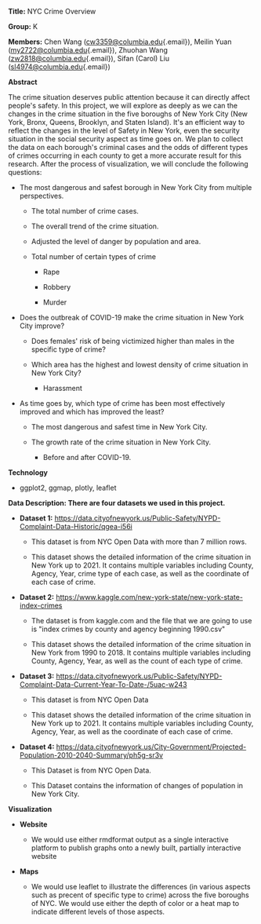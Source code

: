 **Title:** NYC Crime Overview

**Group:** K

**Members:** Chen Wang
([cw3359\@columbia.edu](mailto:cw3359@columbia.edu){.email}), Meilin
Yuan ([my2722\@columbia.edu](mailto:my2722@columbia.edu){.email}),
Zhuohan Wang
([zw2818\@columbia.edu](mailto:zw2818@columbia.edu){.email}), Sifan
(Carol) Liu ([sl4974\@columbia.edu](mailto:sl4974@columbia.edu){.email})

**Abstract**

The crime situation deserves public attention because it can directly
affect people's safety. In this project, we will explore as deeply as we
can the changes in the crime situation in the five boroughs of New York
City (New York, Bronx, Queens, Brooklyn, and Staten Island). It's an
efficient way to reflect the changes in the level of Safety in New York,
even the security situation in the social security aspect as time goes
on. We plan to collect the data on each borough's criminal cases and the
odds of different types of crimes occurring in each county to get a more
accurate result for this research. After the process of visualization,
we will conclude the following questions:

-   The most dangerous and safest borough in New York City from multiple
    perspectives.

    -   The total number of crime cases.

    -   The overall trend of the crime situation.

    -   Adjusted the level of danger by population and area.

    -   Total number of certain types of crime

        -   Rape

        -   Robbery

        -   Murder

-   Does the outbreak of COVID-19 make the crime situation in New York
    City improve?

    -   Does females' risk of being victimized higher than males in the
        specific type of crime?

    -   Which area has the highest and lowest density of crime situation
        in New York City?

        -   Harassment

-   As time goes by, which type of crime has been most effectively
    improved and which has improved the least?

    -   The most dangerous and safest time in New York City.

    -   The growth rate of the crime situation in New York City.

        -   Before and after COVID-19.

**Technology**

-   ggplot2, ggmap, plotly, leaflet

**Data Description: There are four datasets we used in this project.**

-   **Dataset 1:**
    <https://data.cityofnewyork.us/Public-Safety/NYPD-Complaint-Data-Historic/qgea-i56i>

    -   This dataset is from NYC Open Data with more than 7 million
        rows.

    -   This dataset shows the detailed information of the crime
        situation in New York up to 2021. It contains multiple variables
        including County, Agency, Year, crime type of each case, as well
        as the coordinate of each case of crime.

-   **Dataset 2:**
    <https://www.kaggle.com/new-york-state/new-york-state-index-crimes>

    -   The dataset is from kaggle.com and the file that we are going to
        use is "index crimes by county and agency beginning 1990.csv"

    -   This dataset shows the detailed information of the crime
        situation in New York from 1990 to 2018. It contains multiple
        variables including County, Agency, Year, as well as the count
        of each type of crime.

-   **Dataset 3:**
    <https://data.cityofnewyork.us/Public-Safety/NYPD-Complaint-Data-Current-Year-To-Date-/5uac-w243>

    -   This dataset is from NYC Open Data

    -   This dataset shows the detailed information of the crime
        situation in New York up to 2021. It contains multiple variables
        including County, Agency, Year, as well as the coordinate of
        each case of crime.

-   **Dataset 4:**
    <https://data.cityofnewyork.us/City-Government/Projected-Population-2010-2040-Summary/ph5g-sr3v>

    -   This Dataset is from NYC Open Data.

    -   This Dataset contains the information of changes of population
        in New York City.

**Visualization**

-   **Website**

    -   We would use either rmdformat output as a single interactive
        platform to publish graphs onto a newly built, partially
        interactive website

-   **Maps**

    -   We would use leaflet to illustrate the differences (in various
        aspects such as precent of specific type to crime) across the
        five boroughs of NYC. We would use either the depth of color or
        a heat map to indicate different levels of those aspects.
